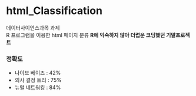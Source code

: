 # html_Classification
데이터사이언스과목 과제  
R 프로그램을 이용한 html 페이지 분류
__R에 익숙하지 않아 더럽운 코딩했던 기말프로젝트__

### 정확도
- 나이브 베이즈 : 42% 
- 의사 결정 트리 : 75%
- 뉴럴 네트워킹 : 84%


